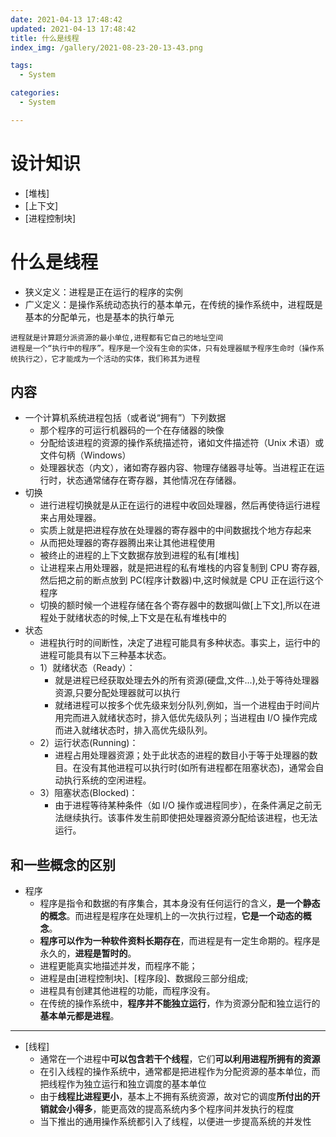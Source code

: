 ```yaml
---
date: 2021-04-13 17:48:42
updated: 2021-04-13 17:48:42
title: 什么是线程
index_img: /gallery/2021-08-23-20-13-43.png

tags:
  - System

categories:
  - System

---
```


# 设计知识

- [堆栈]
- [上下文]
- [进程控制块]

# 什么是线程

- 狭义定义：进程是正在运行的程序的实例
- 广义定义：是操作系统动态执行的基本单元，在传统的操作系统中，进程既是基本的分配单元，也是基本的执行单元

```vim
进程就是计算题分派资源的最小单位,进程都有它自己的地址空间
进程是一个“执行中的程序”。程序是一个没有生命的实体，只有处理器赋予程序生命时（操作系统执行之），它才能成为一个活动的实体，我们称其为进程
```

## 内容

- 一个计算机系统进程包括（或者说“拥有”）下列数据
  - 那个程序的可运行机器码的一个在存储器的映像
  - 分配给该进程的资源的操作系统描述符，诸如文件描述符（Unix 术语）或文件句柄（Windows）
  - 处理器状态（内文），诸如寄存器内容、物理存储器寻址等。当进程正在运行时，状态通常储存在寄存器，其他情况在存储器。
- 切换
  - 进行进程切换就是从正在运行的进程中收回处理器，然后再使待运行进程来占用处理器。
  - 实质上就是把进程存放在处理器的寄存器中的中间数据找个地方存起来
  - 从而把处理器的寄存器腾出来让其他进程使用
  - 被终止的进程的上下文数据存放到进程的私有[堆栈]
  - 让进程来占用处理器，就是把进程的私有堆栈的内容复制到 CPU 寄存器,然后把之前的断点放到 PC(程序计数器)中,这时候就是 CPU 正在运行这个程序
  - 切换的额时候一个进程存储在各个寄存器中的数据叫做[上下文],所以在进程处于就绪状态的时候,上下文是在私有堆栈中的
- 状态
  - 进程执行时的间断性，决定了进程可能具有多种状态。事实上，运行中的进程可能具有以下三种基本状态。
  - 1）就绪状态（Ready）：
    - 就是进程已经获取处理去外的所有资源(硬盘,文件...),处于等待处理器资源,只要分配处理器就可以执行
    - 就绪进程可以按多个优先级来划分队列,例如，当一个进程由于时间片用完而进入就绪状态时，排入低优先级队列；当进程由 I/O 操作完成而进入就绪状态时，排入高优先级队列。
  - 2）运行状态(Running)：
    - 进程占用处理器资源；处于此状态的进程的数目小于等于处理器的数目。在没有其他进程可以执行时(如所有进程都在阻塞状态)，通常会自动执行系统的空闲进程。
  - 3）阻塞状态(Blocked)：
    - 由于进程等待某种条件（如 I/O 操作或进程同步），在条件满足之前无法继续执行。该事件发生前即使把处理器资源分配给该进程，也无法运行。

## 和一些概念的区别

- 程序
  - 程序是指令和数据的有序集合，其本身没有任何运行的含义，**是一个静态的概念**。而进程是程序在处理机上的一次执行过程，**它是一个动态的概念**。
  - **程序可以作为一种软件资料长期存在**，而进程是有一定生命期的。程序是永久的，**进程是暂时的**。
  - 进程更能真实地描述并发，而程序不能；
  - 进程是由[进程控制块]、[程序段]、数据段三部分组成;
  - 进程具有创建其他进程的功能，而程序没有。
  - 在传统的操作系统中，**程序并不能独立运行**，作为资源分配和独立运行的**基本单元都是进程**。

---

- [线程]
  - 通常在一个进程中**可以包含若干个线程**，它们**可以利用进程所拥有的资源**
  - 在引入线程的操作系统中，通常都是把进程作为分配资源的基本单位，而把线程作为独立运行和独立调度的基本单位
  - 由于**线程比进程更小**，基本上不拥有系统资源，故对它的调度**所付出的开销就会小得多**，能更高效的提高系统内多个程序间并发执行的程度
  - 当下推出的通用操作系统都引入了线程，以便进一步提高系统的并发性
